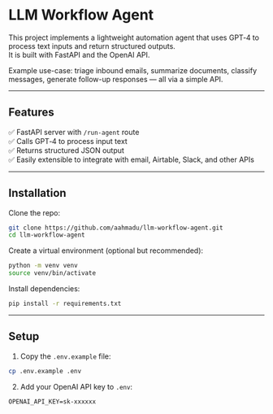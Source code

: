 # LLM Workflow Agent

This project implements a lightweight automation agent that uses GPT‑4 to process text inputs and return structured outputs.  
It is built with FastAPI and the OpenAI API.

Example use-case: triage inbound emails, summarize documents, classify messages, generate follow-up responses — all via a simple API.

---

## Features

✅ FastAPI server with `/run-agent` route  
✅ Calls GPT‑4 to process input text  
✅ Returns structured JSON output  
✅ Easily extensible to integrate with email, Airtable, Slack, and other APIs

---

## Installation

Clone the repo:

```bash
git clone https://github.com/aahmadu/llm-workflow-agent.git
cd llm-workflow-agent
```

Create a virtual environment (optional but recommended):

```bash
python -m venv venv
source venv/bin/activate
```

Install dependencies:

```bash
pip install -r requirements.txt
```

---

## Setup

1. Copy the `.env.example` file:
    

```bash
cp .env.example .env
```

2. Add your OpenAI API key to `.env`:
    

```
OPENAI_API_KEY=sk-xxxxxx
```
